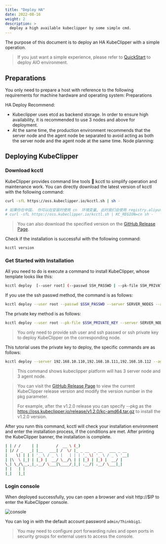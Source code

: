 ```yaml
---
title: "Deploy HA"
date: 2022-08-16
weight: 2
description: >
  deploy a high available kubeclipper by some simple cmd.
---
```


The purpose of this document is to deploy an HA  KubeClipper with a simple operation.
> If you just want a simple experience, please refer to [QuickStart](https://github.com/kubeclipper-labs/kubeclipper#quick-start) to deploy AIO environment.



## Preparations

You only need to prepare a host with reference to the following requirements for machine hardware and operating system: Preparations

HA Deploy Recommend:

- Kubeclipper uses etcd as backend storage. In order to ensure high availability, it is recommended to use 3 nodes and above for deployment.
- At the same time, the production environment recommends that the server node and the agent node be separated to avoid acting as both the server node and the agent node at the same time.
  Node planning:

## Deploying KubeClipper

### Download kcctl

KubeClipper provides command line tools 🔧 kcctl to simplify operation and maintenance work. You can directly download the latest version of kcctl with the following command:

```bash
curl -sfL https://oss.kubeclipper.io/kcctl.sh | sh -

# 如果你在中国， 你可以在安装时使用 cn  环境变量, 此时我们会使用 registry.aliyuncs.com/google_containers 代替 k8s.gcr.io
# curl -sfL https://oss.kubeclipper.io/kcctl.sh | KC_REGION=cn sh -
```

> You can also download the specified version on the [GitHub Release Page](https://github.com/kubeclipper-labs/kubeclipper/releases).

Check if the installation is successful with the following command:

```bash
kcctl version
```



### Get Started with Installation

All you need to do is execute a command to install KubeClipper, whose template looks like this:

```bash
kcctl deploy  [--user root] (--passwd SSH_PASSWD | --pk-file SSH_PRIVATE_KEY) (--server SERVER_NODES) (--agent AGENT_NODES)
```

If you use the ssh passwd method, the command is as follows:

```bash
kcctl deploy --user root --passwd $SSH_PASSWD --server SERVER_NODES --agent AGENT_NODES
```

The private key method is as follows:

```bash
kcctl deploy --user root --pk-file $SSH_PRIVATE_KEY --server SERVER_NODES --agent AGENT_NODES
```

> You only need to provide ssh user and ssh passwd or ssh private key to deploy KubeClipper on the corresponding node.

This tutorial uses the private key to deploy, the specific commands are as follows:

```bash
kcctl deploy --server 192.168.10.110,192.168.10.111,192.168.10.112 --agent 192.168.10.113,192.168.10.114,192.168.10.115 --pk-file ~/.ssh/id_rsa --pkg https://oss.kubeclipper.io/release/v1.1.0/kc-amd64.tar.gz
```

> This  command shows kubeclipper platform will has 3 server node and 3 agent node.

> You can visit the [GitHub Release Page](https://github.com/kubeclipper-labs/kubeclipper/releases) to view the current KubeClipper release version and modify the version number in the pkg parameter.
>
> For example, after the v1.2.0 release you can specify --pkg as the https://oss.kubeclipper.io/release/v1.2.0/kc-amd64.tar.gz to install the v1.2.0 version.

After you runn this command, kcctl will check your installation environment and enter the installation process, if the conditions are met.
After printing the KubeClipper banner, the installation is complete.

```bash
| | / /     | |        /  __ \ (_)
| |/ / _   _| |__   ___| /  \/ |_ _ __  _ __   ___ _ __
|    \| | | | '_ \ / _ \ |   | | | '_ \| '_ \ / _ \ '__|
| |\  \ |_| | |_) |  __/ \__/\ | | |_) | |_) |  __/ |
\_| \_/\__,_|_.__/ \___|\____/_|_| .__/| .__/ \___|_|
| |   | |
|_|   |_|
```



### Login console

When deployed successfully, you can open a browser and visit http://$IP to enter the KubeClipper console.

![console](/images/docs-quickstart/console-login.png)

You can log in with the default account password `admin/Thinkbig1`.

> You may need to configure port forwarding rules and open ports in security groups for external users to access the console.
